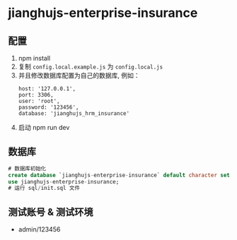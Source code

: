 # jianghujs-enterprise-insurance

## 配置

1. npm install
2. 复制 `config.local.example.js` 为 `config.local.js`
3. 并且修改数据库配置为自己的数据库, 例如：
   ```
   host: '127.0.0.1',
   port: 3306,
   user: 'root',
   password: '123456',
   database: 'jianghujs_hrm_insurance'
   ```
4. 启动 npm run dev
   
## 数据库

```sql
# 数据库初始化
create database `jianghujs-enterprise-insurance` default character set utf8mb4 collate utf8mb4_bin;
use jianghujs-enterprise-insurance;
# 运行 sql/init.sql 文件
```

## 测试账号 & 测试环境

- admin/123456
